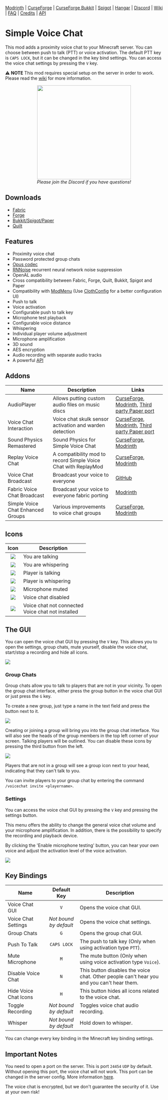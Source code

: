 [Modrinth](https://modrinth.com/mod/simple-voice-chat)
|
[CurseForge](https://www.curseforge.com/minecraft/mc-mods/simple-voice-chat)
|
[CurseForge Bukkit](https://www.curseforge.com/minecraft/bukkit-plugins/simple-voice-chat)
|
[Spigot](https://www.spigotmc.org/resources/simple-voice-chat.93738/)
|
[Hangar](https://hangar.papermc.io/henkelmax/SimpleVoiceChat)
|
[Discord](https://discord.gg/4dH2zwTmyX)
|
[Wiki](https://modrepo.de/minecraft/voicechat/wiki)
|
[FAQ](https://modrepo.de/minecraft/voicechat/faq)
|
[Credits](https://modrepo.de/minecraft/voicechat/credits)
|
[API](https://modrepo.de/minecraft/voicechat/api)

# Simple Voice Chat

This mod adds a proximity voice chat to your Minecraft server.
You can choose between push to talk (PTT) or voice activation.
The default PTT key is `CAPS LOCK`, but it can be changed in the key bind settings.
You can access the voice chat settings by pressing the `V` key.

:warning: **NOTE** This mod requires special setup on the server in order to work.
Please read the [wiki](https://modrepo.de/minecraft/voicechat/wiki/setup) for more information.

<p align="center">
    <a href="https://discord.gg/4dH2zwTmyX">
        <img src="https://i.imgur.com/JgDt1Fl.png" width="300">
    </a>
    <br/>
    <i>Please join the Discord if you have questions!</i>
</p>

## Downloads

- [Fabric](https://modrinth.com/mod/simple-voice-chat/versions?l=fabric)
- [Forge](https://modrinth.com/mod/simple-voice-chat/versions?l=forge)
- [Bukkit/Spigot/Paper](https://modrinth.com/plugin/simple-voice-chat/versions?l=bukkit)
- [Quilt](https://modrinth.com/mod/simple-voice-chat/versions?l=quilt)

## Features

- Proximity voice chat
- Password protected group chats
- [Opus codec](https://opus-codec.org/)
- [RNNoise](https://jmvalin.ca/demo/rnnoise/) recurrent neural network noise suppression
- OpenAL audio
- Cross compatibility between Fabric, Forge, Quilt, Bukkit, Spigot and Paper
- Compatibility with [ModMenu](https://www.curseforge.com/minecraft/mc-mods/modmenu) (Use [ClothConfig](https://www.curseforge.com/minecraft/mc-mods/cloth-config) for a better configuration UI)
- Push to talk
- Voice activation
- Configurable push to talk key
- Microphone test playback
- Configurable voice distance
- Whispering
- Individual player volume adjustment
- Microphone amplification
- 3D sound
- AES encryption
- Audio recording with separate audio tracks
- A powerful [API](https://modrepo.de/minecraft/voicechat/api)

## Addons

| Name                              | Description                                                    | Links                                                                                                                                                                                                                              |
|-----------------------------------|----------------------------------------------------------------|------------------------------------------------------------------------------------------------------------------------------------------------------------------------------------------------------------------------------------|
| AudioPlayer                       | Allows putting custom audio files on music discs               | [CurseForge](https://www.curseforge.com/minecraft/mc-mods/audioplayer), [Modrinth](https://modrinth.com/mod/audioplayer), [Third party Paper port](https://github.com/Navoei/CustomDiscs)                                          |
| Voice Chat Interaction            | Voice chat skulk sensor activation and warden detection        | [CurseForge](https://www.curseforge.com/minecraft/mc-mods/voice-chat-interaction), [Modrinth](https://modrinth.com/mod/voice-chat-interaction), [Third party Paper port](https://github.com/iGalaxyYT/voicechat-interaction-paper) |
| Sound Physics Remastered          | Sound Physics for Simple Voice Chat                            | [CurseForge](https://www.curseforge.com/minecraft/mc-mods/sound-physics-remastered), [Modrinth](https://modrinth.com/mod/sound-physics-remastered)                                                                                 |
| Replay Voice Chat                 | A compatibility mod to record Simple Voice Chat with ReplayMod | [CurseForge](https://www.curseforge.com/minecraft/mc-mods/replay-voice-chat), [Modrinth](https://modrinth.com/mod/replay-voice-chat)                                                                                               |
| Voice Chat Broadcast              | Broadcast your voice to everyone                               | [GitHub](https://github.com/henkelmax/voicechat-broadcast-plugin)                                                                                                                                                                  |
| Fabric Voice Chat Broadcast       | Broadcast your voice to everyone fabric porting                | [Modrinth](https://modrinth.com/mod/simple-voice-chat-broadcast)                                                                                                                                                                   |
| Simple Voice Chat Enhanced Groups | Various improvements to voice chat groups                      | [CurseForge](https://www.curseforge.com/minecraft/mc-mods/enhanced-groups), [Modrinth](https://modrinth.com/mod/enhanced-groups)                                                                                                   |

## Icons

|                 Icon                 | Description                                           |
|:------------------------------------:|-------------------------------------------------------|
| ![](https://i.imgur.com/FZD3ohs.png) | You are talking                                       |
| ![](https://i.imgur.com/BJt2YAL.png) | You are whispering                                    |
| ![](https://i.imgur.com/lmN6ydy.png) | Player is talking                                     |
| ![](https://i.imgur.com/Felj73b.png) | Player is whispering                                  |
| ![](https://i.imgur.com/dI3pfmA.png) | Microphone muted                                      |
| ![](https://i.imgur.com/MZRBqra.png) | Voice chat disabled                                   |
| ![](https://i.imgur.com/Lv3K6tC.png) | Voice chat not connected<br/>Voice chat not installed |

## The GUI

You can open the voice chat GUI by pressing the `V` key.
This allows you to open the settings, group chats, mute yourself, disable the voice chat, start/stop a recording and hide all icons.

![](https://i.imgur.com/TCCHTl8.png)

### Group Chats

Group chats allow you to talk to players that are not in your vicinity.
To open the group chat interface, either press the group button in the voice chat GUI or just press the `G` key.

To create a new group, just type a name in the text field and press the button next to it.

![](https://i.imgur.com/FihRdNd.png)

Creating or joining a group will bring you into the group chat interface.
You will also see the heads of the group members in the top left corner of your screen.
Talking players will be outlined.
You can disable these icons by pressing the third button from the left.

![](https://i.imgur.com/ZVSfBms.png)

Players that are not in a group will see a group icon next to your head, indicating that they can't talk to you.

You can invite players to your group chat by entering the command `/voicechat invite <playername>`.

### Settings

You can access the voice chat GUI by pressing the `V` key and pressing the settings button.

This menu offers the ability to change the general voice chat volume and your microphone amplification.
In addition, there is the possibility to specify the recording and playback device.

By clicking the 'Enable microphone testing' button, you can hear your own voice and adjust the activation level of the voice activation.

![](https://i.imgur.com/TMyfSYU.png)

## Key Bindings

| Name                  |      Default Key       | Description                                                                               |
|-----------------------|:----------------------:|-------------------------------------------------------------------------------------------|
| Voice Chat GUI        |          `V`           | Opens the voice chat GUI.                                                                 |
| Voice Chat Settings   | *Not bound by default* | Opens the voice chat settings.                                                            |
| Group Chats           |          `G`           | Opens the group chat GUI.                                                                 |
| Push To Talk          |      `CAPS LOCK`       | The push to talk key (Only when using activation type `PTT`).                             |
| Mute Microphone       |          `M`           | The mute button (Only when using voice activation type `Voice`).                          |
| Disable Voice Chat    |          `N`           | This button disables the voice chat. Other people can't hear you and you can't hear them. |
| Hide Voice Chat Icons |          `H`           | This button hides all icons related to the voice chat.                                    |
| Toggle Recording      | *Not bound by default* | Toggles voice chat audio recording.                                                       |
| Whisper               | *Not bound by default* | Hold down to whisper.                                                                     |

You can change every key binding in the Minecraft key binding settings.

## Important Notes

You need to open a port on the server. This is port `24454` `UDP` by default.
Without opening this port, the voice chat will not work.
This port can be changed in the server config.
More information [here](https://modrepo.de/minecraft/voicechat/wiki/setup).

The voice chat is encrypted, but we don't guarantee the security of it. Use at your own risk!
